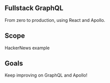 ## Fullstack GraphQL 

From zero to production, using React and Apollo.

## Scope
HackerNews example

## Goals
Keep improving on GraphQL and Apollo!
